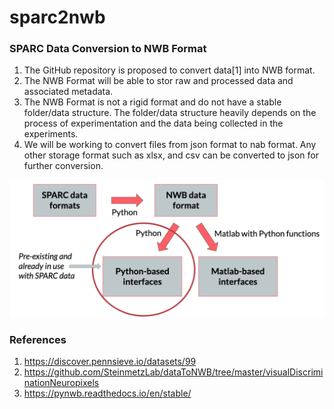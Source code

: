 # sparc2nwb

### SPARC Data Conversion to NWB Format
1. The GitHub repository is proposed to convert data[1] into NWB format.
2. The NWB Format will be able to stor raw and processed data and associated metadata.
3. The NWB Format is not a rigid format and do not have a stable folder/data structure. The folder/data structure heavily depends on the process of experimentation and the data being collected in the experiments.
4. We will be working to convert files from json format to nab format. Any other storage format such as xlsx, and csv can be converted to json for further conversion.

![](images/workflow.png)

### References
1. https://discover.pennsieve.io/datasets/99
2. https://github.com/SteinmetzLab/dataToNWB/tree/master/visualDiscriminationNeuropixels
3. https://pynwb.readthedocs.io/en/stable/
